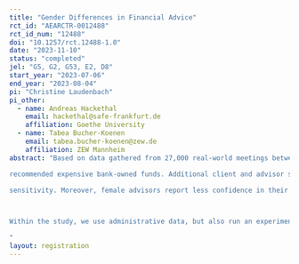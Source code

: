 ```yaml
---
title: "Gender Differences in Financial Advice"
rct_id: "AEARCTR-0012488"
rct_id_num: "12488"
doi: "10.1257/rct.12488-1.0"
date: "2023-11-10"
status: "completed"
jel: "G5, G2, G53, E2, D8"
start_year: "2023-07-06"
end_year: "2023-08-04"
pi: "Christine Laudenbach"
pi_other:
  - name: Andreas Hackethal
    email: hackethal@safe-frankfurt.de
    affiliation: Goethe University
  - name: Tabea Bucher-Koenen
    email: tabea.bucher-koenen@zew.de
    affiliation: ZEW Mannheim
abstract: "Based on data gathered from 27,000 real-world meetings between financial advisors and clients of a large German bank, we show that advisors offer more self-serving advice to women, while men are more likely to receive sales fee rebates and less likely to be
recommended expensive bank-owned funds. Additional client and advisor surveys provide evidence consistent with statistical discrimination based on gender as a proxy for client financial sophistication with female clients exhibiting lower literacy, confidence, and price
sensitivity. Moreover, female advisors report less confidence in their own professional skills and engage in less discrimination than their male colleagues.

Within the study, we use administrative data, but also run an experimental survey among financial advisors in order to gain more insights into their beliefs. 
"
layout: registration
---
```


